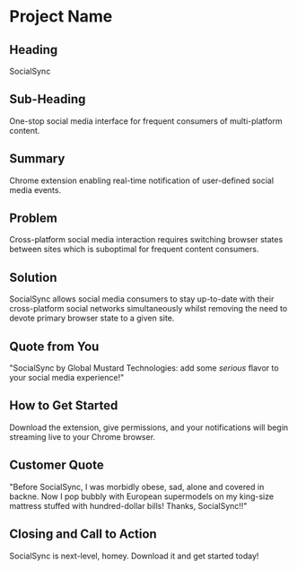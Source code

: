 # Project Name #

<!-- 
> This material was originally posted [here](http://www.quora.com/What-is-Amazons-approach-to-product-development-and-product-management). It is reproduced here for posterities sake.

There is an approach called "working backwards" that is widely used at Amazon. They work backwards from the customer, rather than starting with an idea for a product and trying to bolt customers onto it. While working backwards can be applied to any specific product decision, using this approach is especially important when developing new products or features.

For new initiatives a product manager typically starts by writing an internal press release announcing the finished product. The target audience for the press release is the new/updated product's customers, which can be retail customers or internal users of a tool or technology. Internal press releases are centered around the customer problem, how current solutions (internal or external) fail, and how the new product will blow away existing solutions.

If the benefits listed don't sound very interesting or exciting to customers, then perhaps they're not (and shouldn't be built). Instead, the product manager should keep iterating on the press release until they've come up with benefits that actually sound like benefits. Iterating on a press release is a lot less expensive than iterating on the product itself (and quicker!).

If the press release is more than a page and a half, it is probably too long. Keep it simple. 3-4 sentences for most paragraphs. Cut out the fat. Don't make it into a spec. You can accompany the press release with a FAQ that answers all of the other business or execution questions so the press release can stay focused on what the customer gets. My rule of thumb is that if the press release is hard to write, then the product is probably going to suck. Keep working at it until the outline for each paragraph flows. 

Oh, and I also like to write press-releases in what I call "Oprah-speak" for mainstream consumer products. Imagine you're sitting on Oprah's couch and have just explained the product to her, and then you listen as she explains it to her audience. That's "Oprah-speak", not "Geek-speak".

Once the project moves into development, the press release can be used as a touchstone; a guiding light. The product team can ask themselves, "Are we building what is in the press release?" If they find they're spending time building things that aren't in the press release (overbuilding), they need to ask themselves why. This keeps product development focused on achieving the customer benefits and not building extraneous stuff that takes longer to build, takes resources to maintain, and doesn't provide real customer benefit (at least not enough to warrant inclusion in the press release).
 -->
 
## Heading ##
  SocialSync

## Sub-Heading ##
  One-stop social media interface for frequent consumers of multi-platform content.

## Summary ##
  Chrome extension enabling real-time notification of user-defined social media events.

## Problem ##
  Cross-platform social media interaction requires switching browser states between sites which is suboptimal for frequent content consumers. 

## Solution ##
  SocialSync allows social media consumers to stay up-to-date with their cross-platform social networks simultaneously whilst removing the need to devote primary browser state to a given site.

## Quote from You ##
  "SocialSync by Global Mustard Technologies: add some *serious* flavor to your social media experience!"

## How to Get Started ##
  Download the extension, give permissions, and your notifications will begin streaming live to your Chrome browser.

## Customer Quote ##
  "Before SocialSync, I was morbidly obese, sad, alone and covered in backne.  Now I pop bubbly with European supermodels on my king-size mattress stuffed with hundred-dollar bills!  Thanks, SocialSync!!"

## Closing and Call to Action ##
  SocialSync is next-level, homey.  Download it and get started today!
